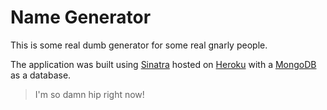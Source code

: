 # Name Generator

This is some real dumb generator for some real gnarly people.

The application was built using [Sinatra](sinatrarb.com) hosted on [Heroku](heroku.com) with a [MongoDB](mongodb.com) as a database.

> I'm so damn hip right now!
